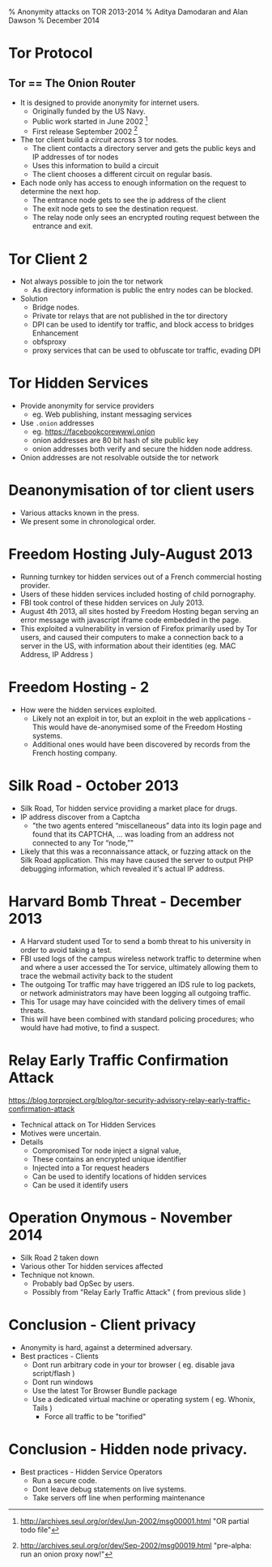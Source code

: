 % Anonymity attacks on TOR 2013-2014 
% Aditya Damodaran and Alan Dawson
% December 2014

# Tor Protocol

## Tor == **The Onion Router**

- It is designed to provide anonymity for internet users.
    - Originally funded by the US Navy.
    - Public work started in June 2002 [^or1]
    - First release September 2002 [^or2]
- The tor client build a *circuit* across 3 tor nodes.
    - The client contacts a directory server and gets the public keys and IP addresses of tor nodes
    - Uses this information to build a circuit
    - The client chooses a different circuit on regular basis.
- Each node only has access to enough information on the request to determine the next hop. 
    - The entrance node gets to see the ip address of the client
    - The exit node gets to see the destination request.
    - The relay node only sees an encrypted routing request between the entrance and exit.

# Tor Client 2

- Not always possible to join the tor network 
    - As directory information is public the entry nodes can be blocked.
- Solution
    - Bridge nodes.
    - Private tor relays that are not published in the tor directory
    - DPI can be used to identify tor traffic, and block access to bridges
Enhancement
    - obfsproxy
    - proxy services that can be used to obfuscate tor traffic, evading DPI


# Tor Hidden Services

- Provide anonymity for service providers
    - eg. Web publishing, instant messaging services
- Use `.onion` addresses
    - eg. https://facebookcorewwwi.onion
    - onion addresses are 80 bit hash of site public key
    - onion addresses both verify and secure the hidden node address.
- Onion addresses are not resolvable outside the tor network

# Deanonymisation of tor client users

- Various attacks known in the press.
- We present some in chronological order.

# Freedom Hosting July-August 2013

- Running turnkey tor hidden services out of a French commercial hosting provider.
- Users of these hidden services included hosting of child pornography.
- FBI took control of these hidden services on July 2013.
- August 4th 2013, all sites hosted by Freedom Hosting began serving an error message with javascript iframe code embedded in the page.
- This exploited a vulnerability in version of Firefox primarily used by Tor users, and caused their computers to make a connection back to a server in the US, with information about their identities (eg. MAC Address, IP Address )

# Freedom Hosting - 2 

- How were the hidden services exploited.
    - Likely not an exploit in tor, but an exploit in the web applications    - This would have de-anonymised some of the Freedom Hosting systems.
    - Additional ones would have been discovered by records from the French hosting company.

# Silk Road - October 2013

- Silk Road, Tor hidden service providing a market place for drugs.
- IP address discover from a Captcha
    - "the two agents entered “miscellaneous” data into its login page and found that its CAPTCHA, ... was loading from an address not connected to any Tor “node,”"
- Likely that this was a reconnaissance attack, or fuzzing attack on the Silk Road application. This may have caused the server to output PHP debugging information, which revealed it's actual IP address.

# Harvard Bomb Threat -  December 2013

- A Harvard student used Tor to send a bomb threat to his university in order to avoid taking a test.
-  FBI used logs of the campus wireless network traffic to determine when and where a user accessed the Tor service, ultimately allowing them to trace the webmail activity back to the student
- The outgoing Tor traffic may have triggered an IDS rule to log packets, or network administrators may have been logging all outgoing traffic.
- This Tor usage may have coincided with the delivery times of email threats.
- This will have been combined with standard policing procedures; who would have had motive, to find a suspect.

# Relay Early Traffic Confirmation Attack

<https://blog.torproject.org/blog/tor-security-advisory-relay-early-traffic-confirmation-attack>

- Technical attack on Tor Hidden Services
- Motives were uncertain.
- Details
    - Compromised Tor node inject a signal value, 
    - These contains an encrypted unique identifier
    - Injected into a Tor request headers
    - Can be used to identify locations of hidden services
    - Can be used it identify users



# Operation Onymous - November 2014

- Silk Road 2 taken down
- Various other Tor hidden services affected
- Technique not known.
    - Probably bad OpSec by users.
    - Possibly from "Relay Early Traffic Attack" ( from previous slide )


# Conclusion - Client privacy

- Anonymity is hard, against a determined adversary.
- Best practices - Clients
    - Dont run arbitrary code in your tor browser ( eg. disable java script/flash )
    - Dont run windows
    - Use the latest Tor Browser Bundle package
    - Use a dedicated virtual machine or operating system ( eg. Whonix, Tails )
        - Force all traffic to be "torified"

# Conclusion - Hidden node privacy.

- Best practices - Hidden Service Operators
    - Run a secure code.
    - Dont leave debug statements on live systems.
    - Take servers off line when performing maintenance






[^or1]: <http://archives.seul.org/or/dev/Jun-2002/msg00001.html> "OR partial todo file"
[^or2]: <http://archives.seul.org/or/dev/Sep-2002/msg00019.html> "pre-alpha: run an onion proxy now!"


